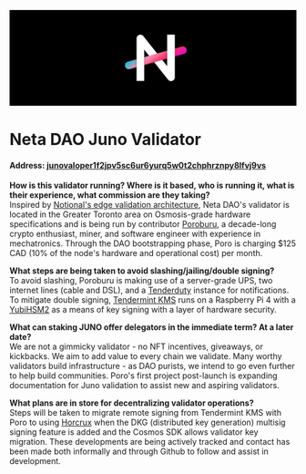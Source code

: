 ![Neta DAO](https://github.com/netadao/press/blob/main/netadao-header.png)
# Neta DAO Juno Validator
#### Address: [junovaloper1f2jpv5sc6ur6yurq5w0t2chphrznpy8lfvj9vs](https://www.mintscan.io/juno/validators/junovaloper1f2jpv5sc6ur6yurq5w0t2chphrznpy8lfvj9vs)
**How is this validator running? Where is it based, who is running it, what is their experience, what commission are they taking?**  
Inspired by [Notional's edge validation architecture](https://github.com/notional-labs/notional), Neta DAO's validator is located in the Greater Toronto area on Osmosis-grade hardware specifications and is being run by contributor [Poroburu](https://twitter.com/poroburu), a decade-long crypto enthusiast, miner, and software engineer with experience in mechatronics. Through the DAO bootstrapping phase, Poro is charging $125 CAD (10% of the node's hardware and operational cost) per month.

**What steps are being taken to avoid slashing/jailing/double signing?**  
To avoid slashing, Poroburu is making use of a server-grade UPS, two internet lines (cable and DSL), and a [Tenderduty](https://github.com/blockpane/tenderduty) instance for notifications. To mitigate double signing, [Tendermint KMS](https://github.com/iqlusioninc/tmkms) runs on a Raspberry Pi 4 with a [YubiHSM2](https://www.yubico.com/product/yubihsm-2/) as a means of key signing with a layer of hardware security.

**What can staking JUNO offer delegators in the immediate term? At a later date?**  
We are not a gimmicky validator - no NFT incentives, giveaways, or kickbacks. We aim to add value to every chain we validate. Many worthy validators build infrastructure - as DAO purists, we intend to go even further to help build communities. Poro's first project post-launch is expanding documentation for Juno validation to assist new and aspiring validators.

**What plans are in store for decentralizing validator operations?**  
Steps will be taken to migrate remote signing from Tendermint KMS with Poro to using [Horcrux](https://github.com/strangelove-ventures/horcrux) when the DKG (distributed key generation) multisig signing feature is added and the Cosmos SDK allows validator key migration. These developments are being actively tracked and contact has been made both informally and through Github to follow and assist in development.
